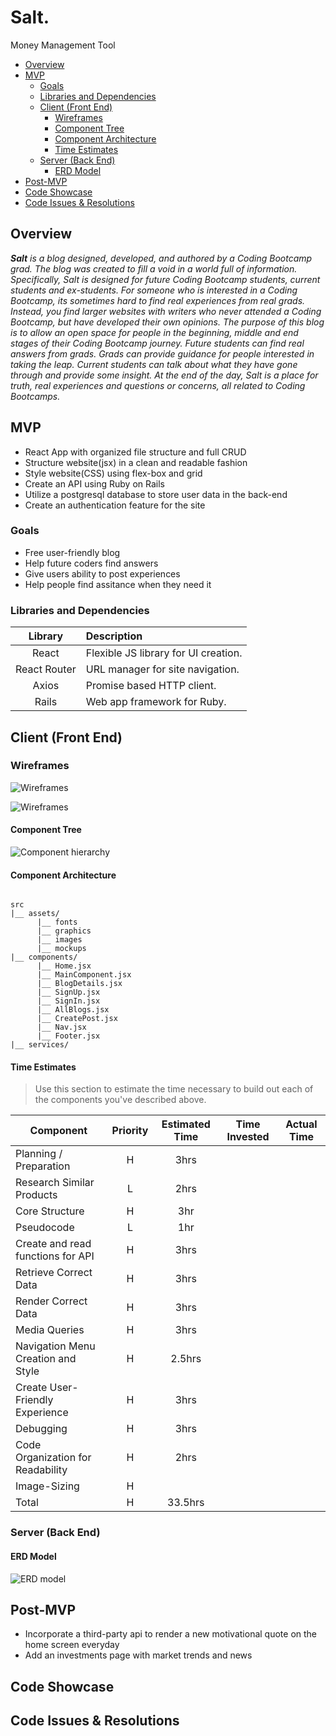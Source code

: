 # Salt.
Money Management Tool


- [Overview](#overview)
- [MVP](#mvp)
  - [Goals](#goals)
  - [Libraries and Dependencies](#libraries-and-dependencies)
  - [Client (Front End)](#client-front-end)
    - [Wireframes](#wireframes)
    - [Component Tree](#component-tree)
    - [Component Architecture](#component-architecture)
    - [Time Estimates](#time-estimates)
  - [Server (Back End)](#server-back-end)
    - [ERD Model](#erd-model)
- [Post-MVP](#post-mvp)
- [Code Showcase](#code-showcase)
- [Code Issues & Resolutions](#code-issues--resolutions)



## Overview

_**Salt** is a blog designed, developed, and authored by a Coding Bootcamp grad. The blog was created to fill a void in a world full of information. Specifically, Salt is designed for future Coding Bootcamp students, current students and ex-students. For someone who is interested in a Coding Bootcamp, its sometimes hard to find real experiences from real grads. Instead, you find larger websites with writers who never attended a Coding Bootcamp, but have developed their own opinions. The purpose of this blog is to allow an open space for people in the beginning, middle and end stages of their Coding Bootcamp journey. Future students can find real answers from grads. Grads can provide guidance for people interested in taking the leap. Current students can talk about what they have gone through and provide some insight. At the end of the day, Salt is a place for truth, real experiences and questions or concerns, all related to Coding Bootcamps._


## MVP 

- React App with organized file structure and full CRUD
- Structure website(jsx) in a clean and readable fashion
- Style website(CSS) using flex-box and grid
- Create an API using Ruby on Rails
- Utilize a postgresql database to store user data in the back-end
- Create an authentication feature for the site


### Goals

- Free user-friendly blog
- Help future coders find answers 
- Give users ability to post experiences
- Help people find assitance when they need it


### Libraries and Dependencies


|     Library      | Description                                |
| :--------------: | :----------------------------------------- |
|      React       | Flexible JS library for UI creation.       |
|   React Router   | URL manager for site navigation.           |
|      Axios       | Promise based HTTP client.                 |
|      Rails       | Web app framework for Ruby.                |



## Client (Front End)

### Wireframes



![Wireframes](https://github.com/JustinKnuth/theConserver/blob/main/assets/Wireframe-1.png)



![Wireframes](https://github.com/JustinKnuth/theConserver/blob/main/assets/Wireframe-2.png)



#### Component Tree

![Component hierarchy](https://github.com/JustinKnuth/theConserver/blob/main/assets/hierarchy.png)

#### Component Architecture

``` structure

src
|__ assets/
      |__ fonts
      |__ graphics
      |__ images
      |__ mockups
|__ components/
      |__ Home.jsx
      |__ MainComponent.jsx
      |__ BlogDetails.jsx
      |__ SignUp.jsx
      |__ SignIn.jsx
      |__ AllBlogs.jsx
      |__ CreatePost.jsx
      |__ Nav.jsx
      |__ Footer.jsx
|__ services/

```

#### Time Estimates

> Use this section to estimate the time necessary to build out each of the components you've described above.

| Component | Priority | Estimated Time | Time Invested | Actual Time |
| --- | :---: |  :---: | :---: | :---: |
| Planning / Preparation  | H | 3hrs |  |  |
| Research Similar Products | L | 2hrs |  |  |
| Core Structure  | H | 3hr |  |  |
| Pseudocode  | L | 1hr |  |  |
| Create and read functions for API  | H | 3hrs |  |  |
| Retrieve Correct Data  | H | 3hrs |  |  |
| Render Correct Data | H | 3hrs |  |  |
| Media Queries | H | 3hrs |  |  |
| Navigation Menu Creation and Style | H | 2.5hrs |  |  |
| Create User-Friendly Experience | H | 3hrs |  |  |
| Debugging | H | 3hrs |  |  |
| Code Organization for Readability | H | 2hrs |  |  |
| Image-Sizing | H |  |  |  |
| Total | H | 33.5hrs |  |  |



### Server (Back End)

#### ERD Model

![ERD model](https://github.com/JustinKnuth/theConserver/blob/main/assets/ERD.png)

## Post-MVP

- Incorporate a third-party api to render a new motivational quote on the home screen everyday
- Add an investments page with market trends and news



## Code Showcase


## Code Issues & Resolutions

